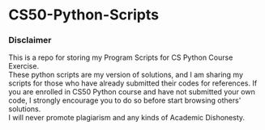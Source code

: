 # CS50-Python-Scripts
### Disclaimer
This is a repo for storing my Program Scripts for CS Python Course Exercise. <br>
These python scripts are my version of solutions, and I am sharing my scripts for those who have already submitted their codes for references.
If you are enrolled in CS50 Python course and have not submitted your own code, I strongly encourage you to do so before start browsing others' solutions. <br>
I will never promote plagiarism and any kinds of Academic Dishonesty. 

